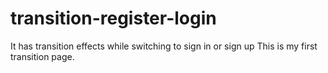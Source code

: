 # transition-register-login
It has transition effects while switching to sign in or sign up
This is my first transition page.
